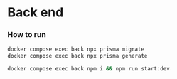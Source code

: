 # Back end 

### How to run

```bash
docker compose exec back npx prisma migrate 
docker compose exec back npx prisma generate
```

```bash
docker compose exec back npm i && npm run start:dev
```
